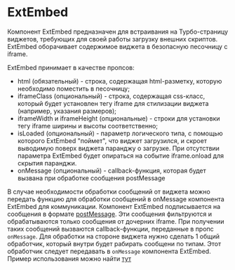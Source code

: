 # ExtEmbed

Компонент ExtEmbed предназначен для встраивания на Турбо-страницу виджетов,
требующих для своей работы загрузку внешних скриптов.
ExtEmbed оборачивает содержимое виджета в безопасную песочницу c iframe.

ExtEmbed принимает в качестве пропсов:
* html (обязательный) - строка, содержащая html-разметку, которую необходимо поместить в песочницу;
* iframeClass (опциональный) - строка, содержащая css-класс,
который будет установлен тегу iframe для стилизации виджета (например, указания размеров);
* iframeWidth и iframeHeight (опциональные) - строки для установки тегу iframe ширины и высоты соответственно;
* isLoaded (опциональный) -  параметр логического типа, с помощью которого ExtEmbed "поймет", что виджет загрузился,
и скроет выводимую поверх виджета паранджу о загрузке.
При отсутствии параметра ExtEmbed будет опираться на событие iframe.onload для скрытия паранджи.
* onMessage (опциональный) - callback-функция, которая будет вызвана при обработке сообщения postMessage

В случае необходимости обработки сообщений от виджета
можно передать функцию для обработки сообщений в onMessage компонента ExtEmbed для коммуникации. Компонент ExtEmbed подписывается на сообщения в формате [postMessage](https://developer.mozilla.org/en-US/docs/Web/API/Window/postMessage). Эти сообщения фильтруются и обрабатываются только сообщения от дочерних iframe. При получении таких сообщений вызваются callback-функции, переданные в пропс `onMessage`. Для обработки на стороне виджета нужно сделать 1 общий обработчик, который внутри будет рабирать сообщени по типам. Этот обработчик следует передавать в `onMessage` компонента ExtEmbed. Пример использования можно найти [тут](https://github.com/turboext/components/blob/master/components/ExtZenWidget/ExtZenWidget.tsx)